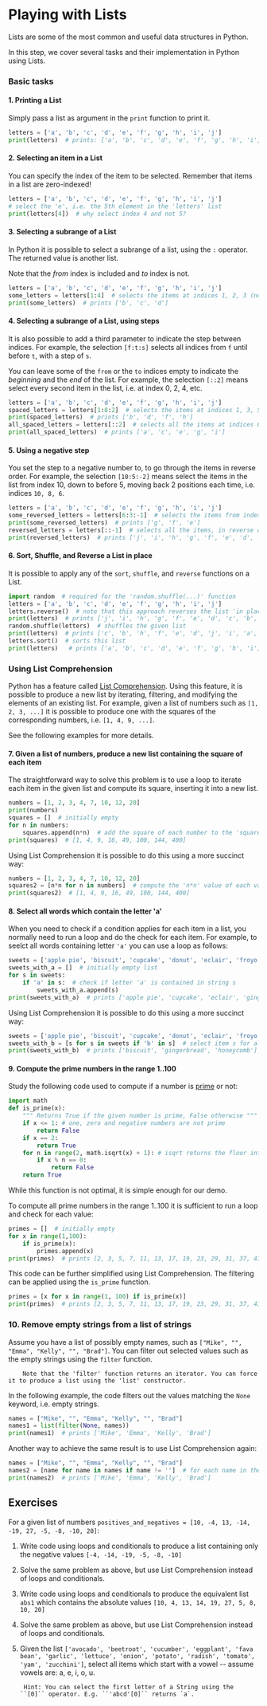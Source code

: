 # Playing with Lists

Lists are some of the most common and useful data structures in Python.

In this step, we cover several tasks and their implementation in Python using Lists.

### Basic tasks

#### 1. Printing a List

Simply pass a list as argument in the ``print`` function to print it.

```python
letters = ['a', 'b', 'c', 'd', 'e', 'f', 'g', 'h', 'i', 'j']
print(letters)  # prints: ['a', 'b', 'c', 'd', 'e', 'f', 'g', 'h', 'i', 'j']
```

#### 2. Selecting an item in a List 

You can specify the index of the item to be selected. Remember that items in a list are zero-indexed!
```python
letters = ['a', 'b', 'c', 'd', 'e', 'f', 'g', 'h', 'i', 'j']
# select the 'e', i.e. the 5th element in the 'letters' list
print(letters[4])  # why select index 4 and not 5?
```

#### 3. Selecting a subrange of a List 

In Python it is possible to select a subrange of a list, using the ``:`` operator. The returned value is another list.

Note that the _from_ index is included and _to_ index is not. 

```python
letters = ['a', 'b', 'c', 'd', 'e', 'f', 'g', 'h', 'i', 'j']
some_letters = letters[1:4]  # selects the items at indices 1, 2, 3 (not 4)
print(some_letters)  # prints ['b', 'c', 'd']
```

#### 4. Selecting a subrange of a List, using steps

It is also possible to add a third parameter to indicate the step between indices. For example, the selection
``[f:t:s]`` selects all indices from ``f`` until before ``t``, with a step of ``s``. 

You can leave some of the ``from`` or the ``to`` indices empty to indicate the _beginning_ and the _end_ of the list.
For example, the selection ``[::2]`` means select every second item in the list, i.e. at index 0, 2, 4, etc.

```python
letters = ['a', 'b', 'c', 'd', 'e', 'f', 'g', 'h', 'i', 'j']
spaced_letters = letters[1:8:2]  # selects the items at indices 1, 3, 5, 7 (not 8)
print(spaced_letters)  # prints ['b', 'd', 'f', 'h']
all_spaced_letters = letters[::2]  # selects all the items at indices 0, 2, 4, 6, 8, with a step of 2
print(all_spaced_letters)  # prints ['a', 'c', 'e', 'g', 'i']
```

#### 5. Using a negative step

You set the step to a negative number to, to go through the items in reverse order. For example, the selection
``[10:5:-2]`` means select the items in the list from index 10, down to before 5, moving back 2 positions each time,
i.e. indices ``10, 8, 6``.

```python
letters = ['a', 'b', 'c', 'd', 'e', 'f', 'g', 'h', 'i', 'j']
some_reversed_letters = letters[6:3:-1]  # selects the items from index 6 down to before 3
print(some_reversed_letters)  # prints ['g', 'f', 'e']
reversed_letters = letters[::-1]  # selects all the items, in reverse order
print(reversed_letters)  # prints ['j', 'i', 'h', 'g', 'f', 'e', 'd', 'c', 'b', 'a']
```

#### 6. Sort, Shuffle, and Reverse a List in place

It is possible to apply any of the ``sort``, ``shuffle``, and ``reverse`` functions on a List.

```python
import random  # required for the 'random.shuffle(...)' function
letters = ['a', 'b', 'c', 'd', 'e', 'f', 'g', 'h', 'i', 'j']
letters.reverse()  # note that this approach reverses the list 'in place' meaning the original list is modified
print(letters)  # prints ['j', 'i', 'h', 'g', 'f', 'e', 'd', 'c', 'b', 'a']
random.shuffle(letters)  # shuffles the given list
print(letters)  # prints ['c', 'b', 'h', 'f', 'e', 'd', 'j', 'i', 'a', 'g'] (or another shuffled version of the list)
letters.sort()  # sorts this list
print(letters)   # prints ['a', 'b', 'c', 'd', 'e', 'f', 'g', 'h', 'i', 'j']
```

### Using List Comprehension

Python has a feature called [List Comprehension](https://www.w3schools.com/python/python_lists_comprehension.asp).
Using this feature, it is possible to produce a new list by iterating, filtering, and modifying the elements of an
existing list. For example, given a list of numbers such as ``[1, 2, 3, ...]`` it is possible to produce one with the
squares of the corresponding numbers, i.e. ``[1, 4, 9, ...]``.

See the following examples for more details.

#### 7. Given a list of numbers, produce a new list containing the square of each item

The straightforward way to solve this problem is to use a loop to iterate each item in the given list and compute its
square, inserting it into a new list.

```python
numbers = [1, 2, 3, 4, 7, 10, 12, 20]
print(numbers)
squares = []  # initially empty
for n in numbers:
    squares.append(n*n)  # add the square of each number to the 'squares' list
print(squares)  # [1, 4, 9, 16, 49, 100, 144, 400]
```

Using List Comprehension it is possible to do this using a more succinct way:

```python
numbers = [1, 2, 3, 4, 7, 10, 12, 20]
squares2 = [n*n for n in numbers]  # compute the 'n*n' value of each value 'n' in list 'numbers'
print(squares2)  # [1, 4, 9, 16, 49, 100, 144, 400]
```

#### 8. Select all words which contain the letter 'a'

When you need to check if a condition applies for each item in a list, you normally need to run a loop and do the check
for each item.
For example, to seelct all words containing letter ``'a'`` you can use a loop as follows:

```python
sweets = ['apple pie', 'biscuit', 'cupcake', 'donut', 'eclair', 'froyo', 'gingerbread', 'honeycomb', 'ice cream', 'jelly']
sweets_with_a = []  # initially empty list
for s in sweets:
    if 'a' in s:  # check if letter 'a' is contained in string s
        sweets_with_a.append(s)
print(sweets_with_a)  # prints ['apple pie', 'cupcake', 'eclair', 'gingerbread', 'ice cream']
```

Using List Comprehension it is possible to do this using a more succinct way:

```python
sweets = ['apple pie', 'biscuit', 'cupcake', 'donut', 'eclair', 'froyo', 'gingerbread', 'honeycomb', 'ice cream', 'jelly']
sweets_with_b = [s for s in sweets if 'b' in s]  # select item s for all items in sweet if 'b' is contained in s
print(sweets_with_b)  # prints ['biscuit', 'gingerbread', 'honeycomb']
```

#### 9. Compute the prime numbers in the range 1..100

Study the following code used to compute if a number is [prime](https://en.wikipedia.org/wiki/Prime_number) or not:

```python
import math
def is_prime(x):
    """ Returns True if the given number is prime, False otherwise """
    if x <= 1: # one, zero and negative numbers are not prime
        return False
    if x == 2:
        return True
    for n in range(2, math.isqrt(x) + 1): # isqrt returns the floor int of the square root, i.e. isqrt(10) -> 3
        if x % n == 0:
            return False
    return True
```

While this function is not optimal, it is simple enough for our demo.

To compute all prime numbers in the range 1..100 it is sufficient to run a loop and check for each value:

```python
primes = []  # initially empty
for x in range(1,100):
    if is_prime(x):
        primes.append(x)
print(primes)  # prints [2, 3, 5, 7, 11, 13, 17, 19, 23, 29, 31, 37, 41, 43, 47, 53, 59, 61, 67, 71, 73, 79, 83, 89, 97] 
```

This code can be further simplified using List Comprehension. The filtering can be applied using the ``is_prime`` function.

```python
primes = [x for x in range(1, 100) if is_prime(x)]
print(primes)  # prints [2, 3, 5, 7, 11, 13, 17, 19, 23, 29, 31, 37, 41, 43, 47, 53, 59, 61, 67, 71, 73, 79, 83, 89, 97]
```

### 10. Remove empty strings from a list of strings

Assume you have a list of possibly empty names, such as ``["Mike", "", "Emma", "Kelly", "", "Brad"]``.
You can filter out selected values such as the empty strings using the ``filter`` function.

        Note that the 'filter' function returns an iterator. You can force it to produce a list using the 'list' constructor.

In the following example, the code filters out the values matching the ``None`` keyword, i.e. empty strings.

```python
names = ["Mike", "", "Emma", "Kelly", "", "Brad"]
names1 = list(filter(None, names))
print(names1)  # prints ['Mike', 'Emma', 'Kelly', 'Brad']
```

Another way to achieve the same result is to use List Comprehension again:

```python
names = ["Mike", "", "Emma", "Kelly", "", "Brad"]
names2 = [name for name in names if name != '']  # for each name in the list, select those which are not equal to '' (empty)
print(names2)  # prints ['Mike', 'Emma', 'Kelly', 'Brad']
```

## Exercises

For a given list of numbers ``positives_and_negatives = [10, -4, 13, -14, -19, 27, -5, -8, -10, 20]``:

1. Write code using loops and conditionals to produce a list containing only the negative values
``[-4, -14, -19, -5, -8, -10]``
2. Solve the same problem as above, but use List Comprehension instead of loops and conditionals.
3. Write code using loops and conditionals to produce the equivalent list ``abs1`` which contains the absolute values
``[10, 4, 13, 14, 19, 27, 5, 8, 10, 20]``
4. Solve the same problem as above, but use List Comprehension instead of loops and conditionals.
5. Given the list ``['avocado', 'beetroot', 'cucumber', 'eggplant', 'fava bean', 'garlic', 'lettuce', 'onion', 'potato',
'radish', 'tomato', 'yam', 'zucchini']``, select all items which start with a vowel -- assume vowels are: a, e, i, o, u.

        Hint: You can select the first letter of a String using the ``[0]`` operator. E.g. ``'abcd'[0]`` returns `a`.
